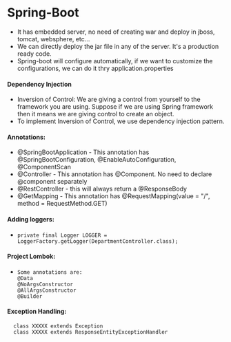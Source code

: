 # Spring-Boot
* It has embedded server, no need of creating war and deploy in jboss, tomcat, websphere, etc...
* We can directly deploy the jar file in any of the server. It's a production ready code.
* Spring-boot will configure automatically, if we want to customize the configurations, we can do it thry application.properties    

#### Dependency Injection
* Inversion of Control: We are giving a control from yourself to the framework you are using. Suppose if we are using Spring framework then it means we are giving control to create an object.  
* To implement Inversion of Control, we use dependency injection pattern. 

#### Annotations:
* @SpringBootApplication - This annotation has @SpringBootConfiguration, @EnableAutoConfiguration, @ComponentScan   
* @Controller - This annotation has @Component. No need to declare @component separately  
* @RestController - this will always return a @ResponseBody
* @GetMapping - This annotation has @RequestMapping(value = "/", method = RequestMethod.GET)


#### Adding loggers:
*     private final Logger LOGGER = LoggerFactory.getLogger(DepartmentController.class);

#### Project Lombok:
*     Some annotations are:
      @Data
      @NoArgsConstructor
      @AllArgsConstructor
      @Builder

#### Exception Handling:
      class XXXXX extends Exception
      class XXXXX extends ResponseEntityExceptionHandler
